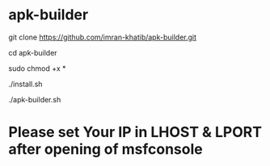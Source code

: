 # apk-builder




git clone https://github.com/imran-khatib/apk-builder.git

cd apk-builder

sudo chmod +x *


./install.sh


./apk-builder.sh


# Please set Your IP in LHOST & LPORT  after opening of msfconsole
